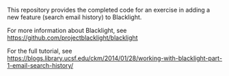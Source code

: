 This repository provides the completed code for an exercise in adding a new feature (search email history) to Blacklight.

For more information about Blacklight, see
https://github.com/projectblacklight/blacklight

For the full tutorial, see
https://blogs.library.ucsf.edu/ckm/2014/01/28/working-with-blacklight-part-1-email-search-history/


